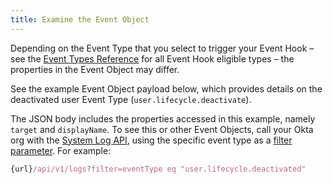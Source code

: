 ```yaml
---
title: Examine the Event Object
---
```

Depending on the Event Type that you select to trigger your Event Hook &ndash; see the [Event Types Reference](docs/reference/api/event-types/?q=event-hook-eligible) for all Event Hook eligible types &ndash; the properties in the Event Object may differ.

See the example Event Object payload below, which provides details on the deactivated user Event Type (`user.lifecycle.deactivate`).

The JSON body includes the properties accessed in this example, namely `target` and `displayName`. To see this or other Event Objects, call your Okta org with the [System Log API](docs/reference/api/system-log), using the specific event type as a [filter parameter](docs/reference/api/system-log/#filtering-results). For example:

```JavaScript
{url}/api/v1/logs?filter=eventType eq "user.lifecycle.deactivated"
```

<StackSelector snippet="event-object"/>

<NextSectionLink/>